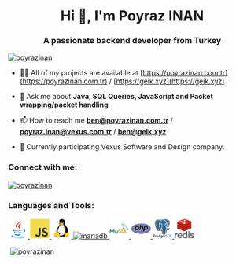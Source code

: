 <h1 align="center">Hi 👋, I'm Poyraz INAN</h1>
<h3 align="center">A passionate backend developer from Turkey</h3>

<p align="left"> <img src="https://komarev.com/ghpvc/?username=poyrazinan&label=Profile%20views&color=2edcb9&style=flat" alt="poyrazinan" /> </p>

- 👨‍💻 All of my projects are available at [https://poyrazinan.com.tr](https://poyrazinan.com.tr) / [https://geik.xyz](https://geik.xyz)

- 💬 Ask me about **Java, SQL Queries, JavaScript and Packet wrapping/packet handling**

- 📫 How to reach me **ben@poyrazinan.com.tr** / **poyraz.inan@vexus.com.tr** / **ben@geik.xyz**

- 💼 Currently participating Vexus Software and Design company.

<h3 align="left">Connect with me:</h3>
<p align="left">
<a href="https://linkedin.com/in/poyrazinan" target="blank"><img align="center" src="https://raw.githubusercontent.com/rahuldkjain/github-profile-readme-generator/master/src/images/icons/Social/linked-in-alt.svg" alt="poyrazinan" height="30" width="40" /></a>
</p>

<h3 align="left">Languages and Tools:</h3>
<p align="left"><a href="https://www.java.com" target="_blank"> <img src="https://raw.githubusercontent.com/devicons/devicon/master/icons/java/java-original.svg" alt="java" width="40" height="40"/> </a> <a href="https://developer.mozilla.org/en-US/docs/Web/JavaScript" target="_blank"> <img src="https://raw.githubusercontent.com/devicons/devicon/master/icons/javascript/javascript-original.svg" alt="javascript" width="40" height="40"/> </a> <a href="https://www.linux.org/" target="_blank"> <img src="https://raw.githubusercontent.com/devicons/devicon/master/icons/linux/linux-original.svg" alt="linux" width="40" height="40"/> </a> <a href="https://mariadb.org/" target="_blank"> <img src="https://www.vectorlogo.zone/logos/mariadb/mariadb-icon.svg" alt="mariadb" width="40" height="40"/> </a> <a href="https://www.mysql.com/" target="_blank"> <img src="https://raw.githubusercontent.com/devicons/devicon/master/icons/mysql/mysql-original-wordmark.svg" alt="mysql" width="40" height="40"/> </a> <a href="https://www.php.net" target="_blank"> <img src="https://raw.githubusercontent.com/devicons/devicon/master/icons/php/php-original.svg" alt="php" width="40" height="40"/> </a> <a href="https://www.postgresql.org" target="_blank"> <img src="https://raw.githubusercontent.com/devicons/devicon/master/icons/postgresql/postgresql-original-wordmark.svg" alt="postgresql" width="40" height="40"/> </a> <a href="https://redis.io" target="_blank"> <img src="https://raw.githubusercontent.com/devicons/devicon/master/icons/redis/redis-original-wordmark.svg" alt="redis" width="40" height="40"/> </a></p>

<p>&nbsp;<img align="center" src="https://github-readme-stats.vercel.app/api?username=poyrazinan&show_icons=true&theme=dark&locale=en" alt="poyrazinan" /></p>
